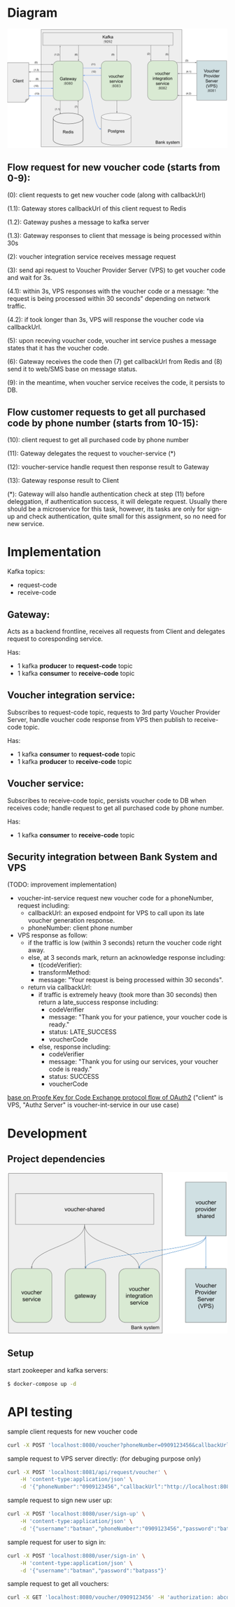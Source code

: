 # Diagram
![flow diagram svg](flow-diagram.svg "flow diagram")

## Flow request for new voucher code (starts from 0-9):
(0): client requests to get new voucher code (along with callbackUrl)

(1.1): Gateway stores callbackUrl of this client request to Redis

(1.2): Gateway pushes a message to kafka server

(1.3): Gateway responses to client that message is being processed within 30s

(2): voucher integration service receives message request

(3): send api request to Voucher Provider Server (VPS) to get voucher code and wait for 3s.

(4.1): within 3s, VPS responses with the voucher code or a message: "the request is being processed within 30 seconds" depending on network traffic.

(4.2): if took longer than 3s, VPS will response the voucher code via callbackUrl.

(5): upon receving voucher code, voucher int service pushes a message states that it has the voucher code.

(6): Gateway receives the code then (7) get callbackUrl from Redis and (8) send it to web/SMS base on message status.

(9): in the meantime, when voucher service receives the code, it persists to DB.

## Flow customer requests to get all purchased code by phone number (starts from 10-15):
(10): client request to get all purchased code by phone number

(11): Gateway delegates the request to voucher-service (*)

(12): voucher-service handle request then response result to Gateway

(13): Gateway response result to Client

(*): Gateway will also handle authentication check at step (11) before deleggation, if authentication success, it will delegate request. Usually there should be a microservice for this task, however, its tasks are only for sign-up and check authentication, quite small for this assignment, so no need for new service.

# Implementation
Kafka topics:
- request-code
- receive-code

## Gateway:
Acts as a backend frontline, receives all requests from Client and delegates request to coresponding service.

Has:
- 1 kafka **producer** to **request-code** topic
- 1 kafka **consumer** to **receive-code** topic

## Voucher integration service:
Subscribes to request-code topic, requests to 3rd party Voucher Provider Server, handle voucher code response from VPS then publish to receive-code topic.

Has:
- 1 kafka **consumer** to **request-code** topic
- 1 kafka **producer** to **receive-code** topic

## Voucher service:
Subscribes to receive-code topic, persists voucher code to DB when receives code; handle request to get all purchased code by phone number.

Has:
- 1 kafka **consumer** to **receive-code** topic

## Security integration between Bank System and VPS
(TODO: improvement implementation)
- voucher-int-service request new voucher code for a phoneNumber, request including:
    - callbackUrl: an exposed endpoint for VPS to call upon its late voucher generation response.
    - phoneNumber: client phone number
- VPS response as follow:
    - if the traffic is low (within 3 seconds) return the voucher code right away.
    - else, at 3 seconds mark, return an acknowledge response including:
        - t(codeVerifier):
        - transformMethod:
        - message: "Your request is being processed within 30 seconds".
    - return via callbackUrl:
        - if traffic is extremely heavy (took more than 30 seconds) then return a late_success response including:
            - codeVerifier
            - message: "Thank you for your patience, your voucher code is ready."
            - status: LATE_SUCCESS
            - voucherCode
        - else, response including:
            - codeVerifier
            - message: "Thank you for using our services, your voucher code is ready."
            - status: SUCCESS
            - voucherCode

[base on Proofe Key for Code Exchange protocol flow of OAuth2](https://datatracker.ietf.org/doc/html/rfc7636#section-1.1)
("client" is VPS, "Authz Server" is voucher-int-service in our use case)

# Development
## Project dependencies
![services-dependency-graph svg](services-dependency-graph.svg "services dependency graph")

## Setup
start zookeeper and kafka servers:
```bash
$ docker-compose up -d
```

# API testing
sample client requests for new voucher code
```bash
curl -X POST 'localhost:8080/voucher?phoneNumber=0909123456&callbackUrl=https://www.some-web.com/api/voucher-code/callback'
```

sample request to VPS server directly: (for debuging purpose only)
```bash
curl -X POST 'localhost:8081/api/request/voucher' \
    -H 'content-type:application/json' \
    -d '{"phoneNumber":"0909123456","callbackUrl":"http://localhost:8082/api/voucher-code/vps/response"}'
```

sample request to sign new user up:
```bash
curl -X POST 'localhost:8080/user/sign-up' \
    -H 'content-type:application/json' \
    -d '{"username":"batman","phoneNumber":"0909123456","password":"batpass"}'
```

sample request for user to sign in:
```bash
curl -X POST 'localhost:8080/user/sign-in' \
    -H 'content-type:application/json' \
    -d '{"username":"batman","password":"batpass"}'
```

sample request to get all vouchers:
```bash
curl -X GET 'localhost:8080/voucher/0909123456' -H 'authorization: abcdef'
```
